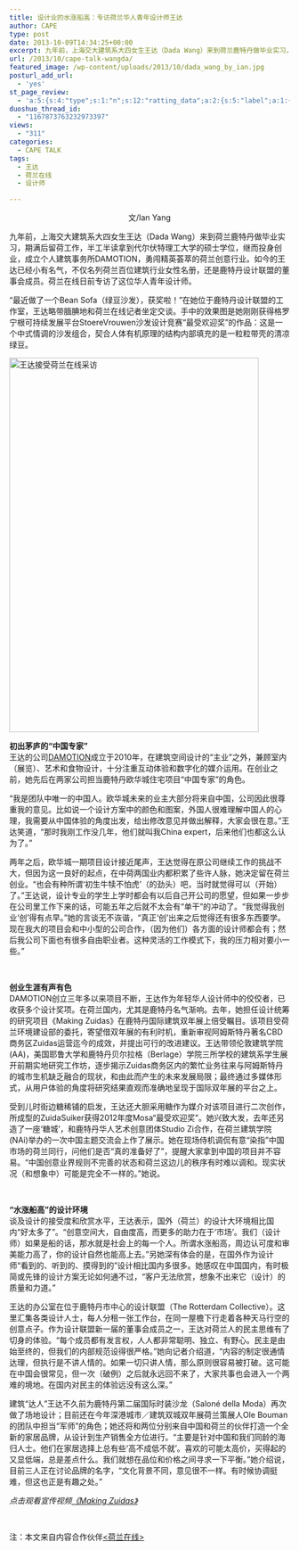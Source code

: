 ```yaml
---
title: 设计业的水涨船高：专访荷兰华人青年设计师王达
author: CAPE
type: post
date: 2013-10-09T14:34:25+00:00
excerpt: 九年前，上海交大建筑系大四女生王达（Dada Wang）来到荷兰鹿特丹做毕业实习，期满后留荷工作，半工半读拿到代尔伏特理工大学的硕士学位，继而投身创业，成立个人建筑事务所DAMOTION，勇闯精英荟萃的荷兰创意行业。
url: /2013/10/cape-talk-wangda/
featured_image: /wp-content/uploads/2013/10/dada_wang_by_ian.jpg
posturl_add_url:
  - 'yes'
st_page_review:
  - 'a:5:{s:4:"type";s:1:"n";s:12:"ratting_data";a:2:{s:5:"label";a:1:{i:0;s:0:"";}s:5:"score";a:1:{i:0;s:1:"0";}}s:7:"postion";s:2:"tl";s:5:"title";s:0:"";s:11:"score_label";s:0:"";}'
duoshuo_thread_id:
  - "1167873763232973397"
views:
  - "311"
categories:
  - CAPE TALK
tags:
  - 王达
  - 荷兰在线
  - 设计师

---
```

<p style="text-align: center;">
  文/Ian Yang
</p>

<p style="text-align: left;">
  九年前，上海交大建筑系大四女生王达（Dada Wang）来到荷兰鹿特丹做毕业实习，期满后留荷工作，半工半读拿到代尔伏特理工大学的硕士学位，继而投身创业，成立个人建筑事务所DAMOTION，勇闯精英荟萃的荷兰创意行业。如今的王达已经小有名气，不仅名列荷兰百位建筑行业女性名册，还是鹿特丹设计联盟的董事会成员。荷兰在线日前专访了这位华人青年设计师。
</p>

“最近做了一个Bean Sofa（绿豆沙发），获奖啦！”在她位于鹿特丹设计联盟的工作室，王达略带腼腆地和荷兰在线记者坐定交谈。手中的效果图是她刚刚获得格罗宁根可持续发展平台StoereVrouwen沙发设计竞赛“最受欢迎奖”的作品：这是一个中式情调的沙发组合，契合人体有机原理的结构内部填充的是一粒粒带壳的清凉绿豆。

<img class="alignnone" title="王达接受荷兰在线采访" alt="王达接受荷兰在线采访" src="https://helanonline.cn/sites/helanonline.nl/files/dada_wang_by_ian.jpg" width="448" height="672" /> 

**初出茅庐的“中国专家”**  
王达的公司<a href="http://www.damotion.nl/" target="_blank" rel="nofollow">DAMOTION</a>成立于2010年，在建筑空间设计的“主业”之外，兼顾室内（展览）、艺术和食物设计，十分注重互动体验和数字化的媒介运用。在创业之前，她先后在两家公司担当鹿特丹欧华城住宅项目“中国专家”的角色。

“我是团队中唯一的中国人。欧华城未来的业主大部分将来自中国，公司因此很尊重我的意见。比如说一个设计方案中的颜色和图案，外国人很难理解中国人的心理，我需要从中国体验的角度出发，给出修改意见并做出解释，大家会很在意。”王达笑道，“那时我刚工作没几年，他们就叫我China expert，后来他们也都这么认为了。”

两年之后，欧华城一期项目设计接近尾声，王达觉得在原公司继续工作的挑战不大，但因为这一良好的起点，在中荷两国业内都积累了些许人脉，她决定留在荷兰创业。“也会有种所谓‘初生牛犊不怕虎’（的劲头）吧，当时就觉得可以（开始）了。”王达说，设计专业的学生上学时都会有以后自己开公司的愿望，但如果一步步在公司里工作下来的话，可能五年之后就不太会有“单干”的冲动了。“我觉得我创业‘创’得有点早。”她的言谈无不诙谐，“真正‘创’出来之后觉得还有很多东西要学。现在我大的项目会和中小型的公司合作，（因为他们）各方面的设计师都会有；然后我公司下面也有很多自由职业者。这种灵活的工作模式下，我的压力相对要小一些。”

&nbsp;

**创业生涯有声有色**  
DAMOTION创立三年多以来项目不断，王达作为年轻华人设计师中的佼佼者，已收获多个设计奖项。在荷兰国内，尤其是鹿特丹名气渐响。去年，她担任设计统筹的研究项目《Making Zuidas》在鹿特丹国际建筑双年展上倍受瞩目。该项目受荷兰环境建设部的委托，寄望借双年展的有利时机，重新审视阿姆斯特丹著名CBD商务区Zuidas运营迄今的成效，并提出可行的改进建议。王达带领伦敦建筑学院(AA)，美国耶鲁大学和鹿特丹贝尔拉格（Berlage）学院三所学校的建筑系学生展开前期实地研究工作坊，逐步揭示Zuidas商务区内的繁忙业务往来与阿姆斯特丹的城市生机缺乏融合的现状，和由此而产生的未来发展局限；最终通过多媒体形式，从用户体验的角度将研究结果直观而准确地呈现于国际双年展的平台之上。

受到儿时街边糖稀铺的启发，王达还大胆采用糖作为媒介对该项目进行二次创作，所成型的ZuidaSuiker获得2012年度Mosa“最受欢迎奖”。她兴致大发，去年还另造了一座‘糖城’，和鹿特丹华人艺术创意团体Studio Zi合作，在荷兰建筑学院(NAi)举办的一次中国主题交流会上作了展示。她在现场侍机调侃有意“染指”中国市场的荷兰同行，问他们是否“真的准备好了”，提醒大家拿到中国的项目并不容易。“中国创意业界规则不完善的状态和荷兰这边儿的秩序有时难以调和。现实状况（和想象中）可能是完全不一样的。”她说。

&nbsp;

**“水涨船高”的设计环境**  
谈及设计的接受度和欣赏水平，王达表示，国外（荷兰）的设计大环境相比国内“好太多了”。“创意空间大，自由度高，而更多的助力在于‘市场’。我们（设计师）如果是船的话，那水就是社会上的每一个人。所谓水涨船高，周边认可度和审美能力高了，你的设计自然也能高上去。”另她深有体会的是，在国外作为设计师“看到的、听到的、摸得到的”设计相比国内多很多。她感叹在中国国内，有时极简或先锋的设计方案无论如何通不过，“客户无法欣赏，想象不出来它（设计）的质量和力道。”

王达的办公室在位于鹿特丹市中心的设计联盟（The Rotterdam Collective）。这里汇集各类设计人士，每人分租一张工作台，在同一屋檐下行走着各种天马行空的创意点子。作为设计联盟新一届的董事会成员之一，王达对荷兰人的民主思维有了切身的体验。“每个成员都有发言权，人人都非常聪明、独立、有野心。民主是由始至终的，但我们的内部规范设得很严格。”她向记者介绍道，“内容的制定很通情达理，但执行是不讲人情的。如果一切只讲人情，那么原则很容易被打破。这可能在中国会很常见，但一次（破例）之后就永远回不来了，大家共事也会进入一个两难的境地。在国内对民主的体验远没有这么深。”

建筑“达人”王达不久前为鹿特丹第二届国际时装沙龙（Saloné della Moda）再次做了场地设计；目前还在今年深港城市／建筑双城双年展荷兰策展人Ole Bouman的团队中担当“军师”的角色；她还将和两位分别来自中国和荷兰的伙伴打造一个全新的家居品牌，从设计到生产销售全方位进行。“主要是针对中国和我们同龄的海归人士。他们在家居选择上总有些‘高不成低不就’。喜欢的可能太高价，买得起的又显低端，总是差点什么。我们就想在品位和价格之间寻求一下平衡。”她介绍说，目前三人正在讨论品牌的名字，“文化背景不同，意见很不一样。有时候协调挺难，但这也正是有趣之处。”

_点击观看宣传视频<a href="http://www.youtube.com/watch?v=6n6C1dKuQVs" target="_blank" rel="nofollow">《Making Zuidas》</a>_

&nbsp;

注：本文来自内容合作伙伴<a href="http://helanonline.cn/article/4766" target="_blank"><荷兰在线></a>